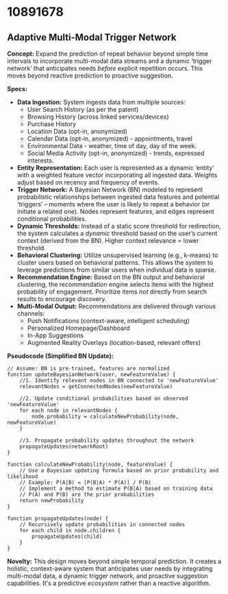 # 10891678

## Adaptive Multi-Modal Trigger Network

**Concept:** Expand the prediction of repeat behavior beyond simple time intervals to incorporate multi-modal data streams and a dynamic ‘trigger network’ that anticipates needs *before* explicit repetition occurs. This moves beyond reactive prediction to proactive suggestion.

**Specs:**

*   **Data Ingestion:** System ingests data from multiple sources:
    *   User Search History (as per the patent)
    *   Browsing History (across linked services/devices)
    *   Purchase History
    *   Location Data (opt-in, anonymized)
    *   Calendar Data (opt-in, anonymized) - appointments, travel
    *   Environmental Data - weather, time of day, day of the week.
    *   Social Media Activity (opt-in, anonymized) - trends, expressed interests.
*   **Entity Representation:** Each user is represented as a dynamic ‘entity’ with a weighted feature vector incorporating all ingested data.  Weights adjust based on recency and frequency of events.
*   **Trigger Network:** A Bayesian Network (BN) modeled to represent probabilistic relationships between ingested data features and potential ‘triggers’ – moments where the user is likely to repeat a behavior (or initiate a related one). Nodes represent features, and edges represent conditional probabilities.
*   **Dynamic Thresholds:**  Instead of a static score threshold for redirection, the system calculates a *dynamic* threshold based on the user’s current context (derived from the BN).  Higher context relevance = lower threshold.
*   **Behavioral Clustering:** Utilize unsupervised learning (e.g., k-means) to cluster users based on behavioral patterns. This allows the system to leverage predictions from similar users when individual data is sparse.
*   **Recommendation Engine:** Based on the BN output and behavioral clustering, the recommendation engine selects items with the highest probability of engagement.  Prioritize items *not* directly from search results to encourage discovery.
*   **Multi-Modal Output:** Recommendations are delivered through various channels:
    *   Push Notifications (context-aware, intelligent scheduling)
    *   Personalized Homepage/Dashboard
    *   In-App Suggestions
    *   Augmented Reality Overlays (location-based, relevant offers)

**Pseudocode (Simplified BN Update):**

```
// Assume: BN is pre-trained, features are normalized
function updateBayesianNetwork(user, newFeatureValue) {
    //1. Identify relevant nodes in BN connected to 'newFeatureValue'
    relevantNodes = getConnectedNodes(newFeatureValue)

    //2. Update conditional probabilities based on observed 'newFeatureValue'
    for each node in relevantNodes {
        node.probability = calculateNewProbability(node, newFeatureValue)
    }

    //3. Propagate probability updates throughout the network
    propagateUpdates(networkRoot)
}

function calculateNewProbability(node, featureValue) {
    // Use a Bayesian updating formula based on prior probability and likelihood
    // Example: P(A|B) = [P(B|A) * P(A)] / P(B)
    // Implement a method to estimate P(B|A) based on training data
    // P(A) and P(B) are the prior probabilities
    return newProbability
}

function propagateUpdates(node) {
    // Recursively update probabilities in connected nodes
    for each child in node.children {
        propagateUpdates(child)
    }
}

```

**Novelty:** This design moves beyond simple temporal prediction. It creates a holistic, context-aware system that anticipates user needs by integrating multi-modal data, a dynamic trigger network, and proactive suggestion capabilities. It's a predictive *ecosystem* rather than a reactive algorithm.